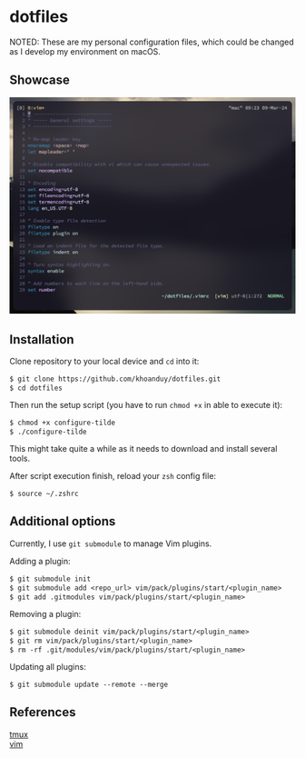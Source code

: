 # dotfiles
NOTED: These are my personal configuration files, which could be changed as I develop my environment on macOS.

## Showcase
![image](./screenshots/vim-screenshot.png)

## Installation
Clone repository to your local device and `cd` into it:
```shell script
$ git clone https://github.com/khoanduy/dotfiles.git
$ cd dotfiles
```
Then run the setup script (you have to run `chmod +x` in able to execute it):
```shell script
$ chmod +x configure-tilde
$ ./configure-tilde
```
This might take quite a while as it needs to download and install several tools.

After script execution finish, reload your `zsh` config file:
```shell script
$ source ~/.zshrc
```

## Additional options
Currently, I use `git submodule` to manage Vim plugins.

Adding a plugin:
```shell script
$ git submodule init
$ git submodule add <repo_url> vim/pack/plugins/start/<plugin_name>
$ git add .gitmodules vim/pack/plugins/start/<plugin_name>
```

Removing a plugin:
```shell script
$ git submodule deinit vim/pack/plugins/start/<plugin_name>
$ git rm vim/pack/plugins/start/<plugin_name>
$ rm -rf .git/modules/vim/pack/plugins/start/<plugin_name>
```

Updating all plugins:
```shell script
$ git submodule update --remote --merge
```

## References
[tmux](https://github.com/tmux/tmux)\
[vim](https://www.vim.org/)

